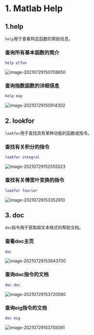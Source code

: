 # 1. Matlab Help

## 1.help

`help`用于查看特定函数的帮助信息。

### 查询所有基本函数的简介

```matlab
help elfun
```

![image-20210729150708650](https://images.liumengyang.xyz/image-20210729150708650.png)

### 查询指数函数的详细信息

```matlab
help exp
```

![image-20210729150914302](https://images.liumengyang.xyz/image-20210729150914302.png)

## 2. lookfor

`lookfor`用于查找具有某种功能的函数或指令。

### 查找有关积分的指令

```matlab
lookfor integral
```

![image-20210729152555523](https://images.liumengyang.xyz/image-20210729152555523.png)

### 查找有关傅里叶变换的指令

```matlab
lookfor fourier
```

![image-20210729153352610](https://images.liumengyang.xyz/image-20210729153352610.png)

## 3. doc

`doc`指令用于获取超文本格式的帮助文档。

### 查看doc主页

```matlab
doc
```

![image-20210729153643700](https://images.liumengyang.xyz/image-20210729153643700.png)

### 查询doc指令的文档

```matlab
doc doc
```

![image-20210729153720580](https://images.liumengyang.xyz/image-20210729153720580.png)

### 查询eig指令的文档

```matlab
doc eig
```

![image-20210729153755081](https://images.liumengyang.xyz/image-20210729153755081.png)

